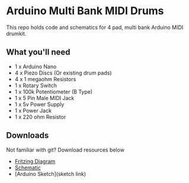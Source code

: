 # Arduino Multi Bank MIDI Drums
This repo holds code and schematics for 4 pad, multi bank Arduino MIDI drumkit.

## What you'll need
* 1 x Arduino Nano
* 4 x Piezo Discs (Or existing drum pads)
* 4 x 1 megaohm Resistors
* 1 x Rotary Switch
* 1 x 100k Potentiometer (B Type)
* 1 x 5 Pin Male MIDI Jack
* 1 x 5v Power Supply
* 1 x Power Jack
* 1 x 220 ohm Resistor


## Downloads
Not familiar with git? Download resources below
* [Fritzing Diagram](fritzinglink)
* [Schematic](schematiclink)
* [Arduino Sketch](sketch link)
